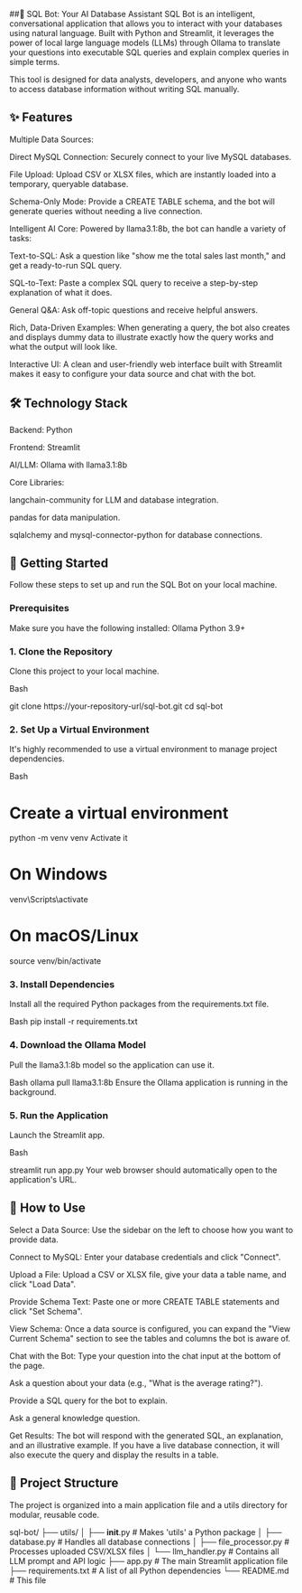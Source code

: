 ##🤖 SQL Bot: Your AI Database Assistant
SQL Bot is an intelligent, conversational application that allows you to interact with your databases using natural language. Built with Python and Streamlit, it leverages the power of local large language models (LLMs) through Ollama to translate your questions into executable SQL queries and explain complex queries in simple terms.

This tool is designed for data analysts, developers, and anyone who wants to access database information without writing SQL manually.

## ✨ Features
Multiple Data Sources:

Direct MySQL Connection: Securely connect to your live MySQL databases.

File Upload: Upload CSV or XLSX files, which are instantly loaded into a temporary, queryable database.

Schema-Only Mode: Provide a CREATE TABLE schema, and the bot will generate queries without needing a live connection.

Intelligent AI Core: Powered by llama3.1:8b, the bot can handle a variety of tasks:

Text-to-SQL: Ask a question like "show me the total sales last month," and get a ready-to-run SQL query.

SQL-to-Text: Paste a complex SQL query to receive a step-by-step explanation of what it does.

General Q&A: Ask off-topic questions and receive helpful answers.

Rich, Data-Driven Examples: When generating a query, the bot also creates and displays dummy data to illustrate exactly how the query works and what the output will look like.

Interactive UI: A clean and user-friendly web interface built with Streamlit makes it easy to configure your data source and chat with the bot.

## 🛠️ Technology Stack
Backend: Python

Frontend: Streamlit

AI/LLM: Ollama with llama3.1:8b

Core Libraries:

langchain-community for LLM and database integration.

pandas for data manipulation.

sqlalchemy and mysql-connector-python for database connections.

## 🚀 Getting Started
Follow these steps to set up and run the SQL Bot on your local machine.

### Prerequisites
Make sure you have the following installed:
Ollama
Python 3.9+

### 1. Clone the Repository
Clone this project to your local machine.

Bash

git clone https://your-repository-url/sql-bot.git
cd sql-bot
### 2. Set Up a Virtual Environment
It's highly recommended to use a virtual environment to manage project dependencies.

Bash

# Create a virtual environment
python -m venv venv
Activate it
# On Windows
venv\Scripts\activate
# On macOS/Linux
source venv/bin/activate
### 3. Install Dependencies
Install all the required Python packages from the requirements.txt file.

Bash
pip install -r requirements.txt
### 4. Download the Ollama Model
Pull the llama3.1:8b model so the application can use it.

Bash
ollama pull llama3.1:8b
Ensure the Ollama application is running in the background.

### 5. Run the Application
Launch the Streamlit app.

Bash

streamlit run app.py
Your web browser should automatically open to the application's URL.

## 📖 How to Use
Select a Data Source: Use the sidebar on the left to choose how you want to provide data.

Connect to MySQL: Enter your database credentials and click "Connect".

Upload a File: Upload a CSV or XLSX file, give your data a table name, and click "Load Data".

Provide Schema Text: Paste one or more CREATE TABLE statements and click "Set Schema".

View Schema: Once a data source is configured, you can expand the "View Current Schema" section to see the tables and columns the bot is aware of.

Chat with the Bot: Type your question into the chat input at the bottom of the page.

Ask a question about your data (e.g., "What is the average rating?").

Provide a SQL query for the bot to explain.

Ask a general knowledge question.

Get Results: The bot will respond with the generated SQL, an explanation, and an illustrative example. If you have a live database connection, it will also execute the query and display the results in a table.

## 📁 Project Structure
The project is organized into a main application file and a utils directory for modular, reusable code.

sql-bot/
├── utils/
│   ├── __init__.py           # Makes 'utils' a Python package
│   ├── database.py         # Handles all database connections
│   ├── file_processor.py   # Processes uploaded CSV/XLSX files
│   └── llm_handler.py        # Contains all LLM prompt and API logic
├── app.py                    # The main Streamlit application file
├── requirements.txt          # A list of all Python dependencies
└── README.md                 # This file
